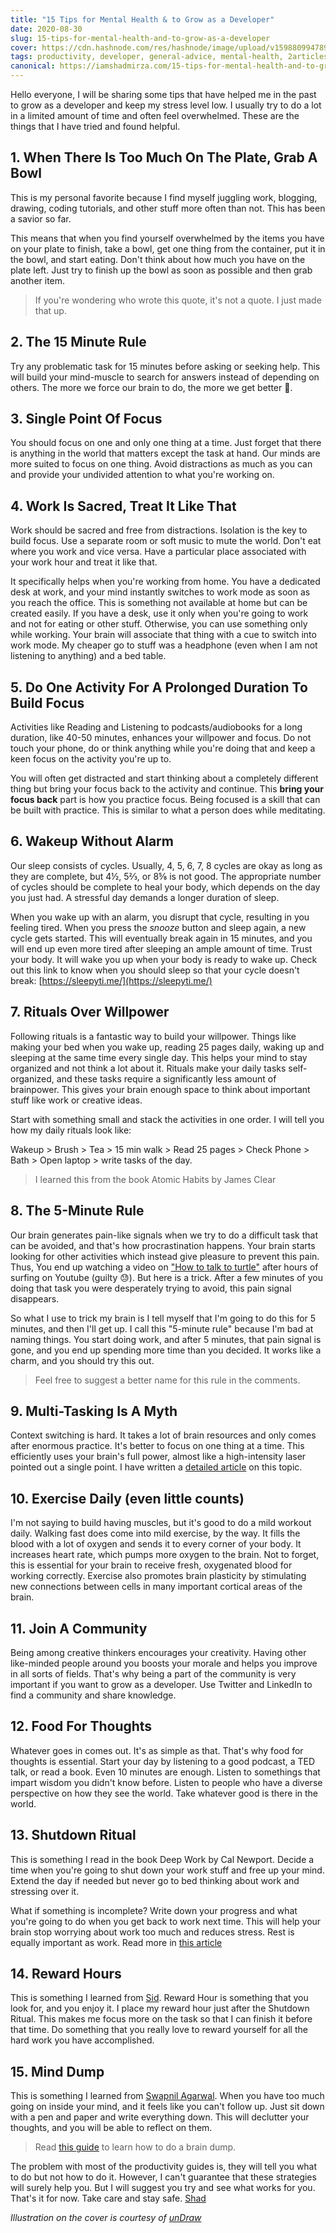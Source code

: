```yaml
---
title: "15 Tips for Mental Health & to Grow as a Developer"
date: 2020-08-30
slug: 15-tips-for-mental-health-and-to-grow-as-a-developer
cover: https://cdn.hashnode.com/res/hashnode/image/upload/v1598809947896/xs44Xe2l8.png
tags: productivity, developer, general-advice, mental-health, 2articles1week
canonical: https://iamshadmirza.com/15-tips-for-mental-health-and-to-grow-as-a-developer
---
```


Hello everyone, I will be sharing some tips that have helped me in the past to grow as a developer and keep my stress level low. I usually try to do a lot in a limited amount of time and often feel overwhelmed. These are the things that I have tried and found helpful.

## 1. When There Is Too Much On The Plate, Grab A Bowl

This is my personal favorite because I find myself juggling work, blogging, drawing, coding tutorials, and other stuff more often than not. This has been a savior so far.

This means that when you find yourself overwhelmed by the items you have on your plate to finish, take a bowl, get one thing from the container, put it in the bowl, and start eating.
Don't think about how much you have on the plate left. Just try to finish up the bowl as soon as possible and then grab another item.

> If you're wondering who wrote this quote, it's not a quote. I just made that up.

## 2. The 15 Minute Rule

Try any problematic task for 15 minutes before asking or seeking help. This will build your mind-muscle to search for answers instead of depending on others. The more we force our brain to do, the more we get better 💪.

## 3. Single Point Of Focus

You should focus on one and only one thing at a time. Just forget that there is anything in the world that matters except the task at hand. Our minds are more suited to focus on one thing. Avoid distractions as much as you can and provide your undivided attention to what you're working on.

## 4. Work Is Sacred, Treat It Like That

Work should be sacred and free from distractions. Isolation is the key to build focus. Use a separate room or soft music to mute the world. Don't eat where you work and vice versa. Have a particular place associated with your work hour and treat it like that.

It specifically helps when you're working from home. You have a dedicated desk at work, and your mind instantly switches to work mode as soon as you reach the office. This is something not available at home but can be created easily. If you have a desk, use it only when you're going to work and not for eating or other stuff. Otherwise, you can use something only while working. Your brain will associate that thing with a cue to switch into work mode. My cheaper go to stuff was a headphone (even when I am not listening to anything) and a bed table.

## 5. Do One Activity For A Prolonged Duration To Build Focus

Activities like Reading and Listening to podcasts/audiobooks for a long duration, like 40-50 minutes, enhances your willpower and focus. Do not touch your phone, do or think anything while you're doing that and keep a keen focus on the activity you're up to.

You will often get distracted and start thinking about a completely different thing but bring your focus back to the activity and continue. This **bring your focus back** part is how you practice focus. Being focused is a skill that can be built with practice. This is similar to what a person does while meditating.

## 6. Wakeup Without Alarm

Our sleep consists of cycles. Usually, 4, 5, 6, 7, 8 cycles are okay as long as they are complete, but 4½, 5⅔, or 8⅝ is not good. The appropriate number of cycles should be complete to heal your body, which depends on the day you just had. A stressful day demands a longer duration of sleep.

When you wake up with an alarm, you disrupt that cycle, resulting in you feeling tired. When you press the *snooze* button and sleep again, a new cycle gets started. This will eventually break again in 15 minutes, and you will end up even more tired after sleeping an ample amount of time. Trust your body. It will wake you up when your body is ready to wake up. Check out this link to know when you should sleep so that your cycle doesn't break: [https://sleepyti.me/](https://sleepyti.me/)

## 7. Rituals Over Willpower

Following rituals is a fantastic way to build your willpower. Things like making your bed when you wake up, reading 25 pages daily, waking up and sleeping at the same time every single day. This helps your mind to stay organized and not think a lot about it.  Rituals make your daily tasks self-organized, and these tasks require a significantly less amount of brainpower. This gives your brain enough space to think about important stuff like work or creative ideas.

Start with something small and stack the activities in one order. I will tell you how my daily rituals look like:

Wakeup > Brush > Tea > 15 min walk > Read 25 pages > Check Phone > Bath > Open laptop > write tasks of the day.

> I learned this from the book Atomic Habits by James Clear

## 8. The 5-Minute Rule

Our brain generates pain-like signals when we try to do a difficult task that can be avoided, and that's how procrastination happens. Your brain starts looking for other activities which instead give pleasure to prevent this pain. Thus, You end up watching a video on ["How to talk to turtle"](https://www.youtube.com/watch?v=xlowNHVAVWo) after hours of surfing on Youtube (guilty 😓). But here is a trick. After a few minutes of you doing that task you were desperately trying to avoid, this pain signal disappears.

So what I use to trick my brain is I tell myself that I'm going to do this for 5 minutes, and then I'll get up. I call this "5-minute rule" because I'm bad at naming things. You start doing work, and after 5 minutes, that pain signal is gone, and you end up spending more time than you decided. It works like a charm, and you should try this out.

> Feel free to suggest a better name for this rule in the comments.

## 9. Multi-Tasking Is A Myth

Context switching is hard. It takes a lot of brain resources and only comes after enormous practice. It's better to focus on one thing at a time. This efficiently uses your brain's full power, almost like a high-intensity laser pointed out a single point. I have written a [detailed article](https://iamshadmirza.com/multitasking-is-a-myth-heres-why) on this topic.

## 10. Exercise Daily (even little counts)

I'm not saying to build having muscles, but it's good to do a mild workout daily. Walking fast does come into mild exercise, by the way. It fills the blood with a lot of oxygen and sends it to every corner of your body. It increases heart rate, which pumps more oxygen to the brain.
Not to forget, this is essential for your brain to receive fresh, oxygenated blood for working correctly. Exercise also promotes brain plasticity by stimulating new connections between cells in many important cortical areas of the brain.

## 11. Join A Community

Being among creative thinkers encourages your creativity. Having other like-minded people around you boosts your morale and helps you improve in all sorts of fields. That's why being a part of the community is very important if you want to grow as a developer. Use Twitter and LinkedIn to find a community and share knowledge.

## 12. Food For Thoughts

Whatever goes in comes out. It's as simple as that. That's why food for thoughts is essential. Start your day by listening to a good podcast, a TED talk, or read a book. Even 10 minutes are enough. Listen to somethings that impart wisdom you didn't know before. Listen to people who have a diverse perspective on how they see the world. Take whatever good is there in the world.

## 13. Shutdown Ritual

This is something I read in the book Deep Work by Cal Newport. Decide a time when you're going to shut down your work stuff and free up your mind. Extend the day if needed but never go to bed thinking about work and stressing over it.

What if something is incomplete? Write down your progress and what you're going to do when you get back to work next time. This will help your brain stop worrying about work too much and reduces stress. Rest is equally important as work. Read more in [this article](https://themorningeffect.com/end-workday-shutdown-ritual/)

## 14. Reward Hours

This is something I learned from [Sid](https://www.twitter.com/siddharthkp). Reward Hour is something that you look for, and you enjoy it. I place my reward hour just after the Shutdown Ritual. This makes me focus more on the task so that I can finish it before that time. Do something that you really love to reward yourself for all the hard work you have accomplished.

## 15. Mind Dump

This is something I learned from [Swapnil Agarwal](https://twitter.com/SwapAgarwal). When you have too much going on inside your mind, and it feels like you can't follow up. Just sit down with a pen and paper and write everything down. This will declutter your thoughts, and you will be able to reflect on them.

> Read [this guide](https://diaryofajournalplanner.com/brain-dump/) to learn how to do a brain dump.

The problem with most of the productivity guides is, they will tell you what to do but not how to do it. However, I can't guarantee that these strategies will surely help you. But I will suggest you try and see what works for you. That's it for now.  Take care and stay safe.
[Shad](https://www.twitter.com/iamshadmirza)

*Illustration on the cover is courtesy of [unDraw](https://undraw.co/)*
